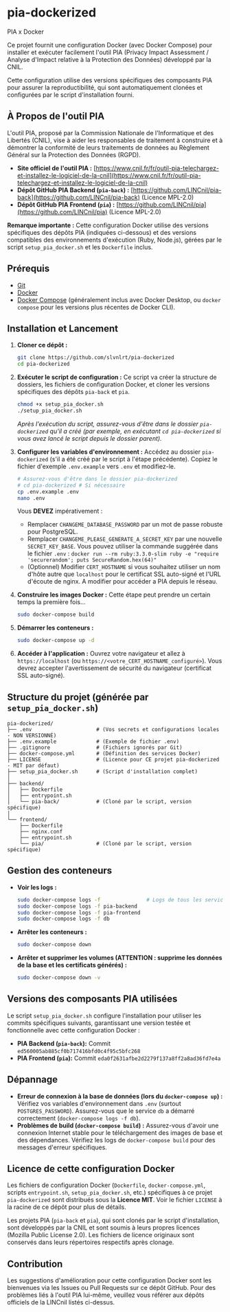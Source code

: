 # pia-dockerized
PIA x Docker

Ce projet fournit une configuration Docker (avec Docker Compose) pour installer et exécuter facilement l'outil PIA (Privacy Impact Assessment / Analyse d'Impact relative à la Protection des Données) développé par la CNIL.

Cette configuration utilise des versions spécifiques des composants PIA pour assurer la reproductibilité, qui sont automatiquement clonées et configurées par le script d'installation fourni.

## À Propos de l'outil PIA

L'outil PIA, proposé par la Commission Nationale de l'Informatique et des Libertés (CNIL), vise à aider les responsables de traitement à construire et à démontrer la conformité de leurs traitements de données au Règlement Général sur la Protection des Données (RGPD).

*   **Site officiel de l'outil PIA :** [https://www.cnil.fr/fr/outil-pia-telechargez-et-installez-le-logiciel-de-la-cnil](https://www.cnil.fr/fr/outil-pia-telechargez-et-installez-le-logiciel-de-la-cnil)
*   **Dépôt GitHub PIA Backend (`pia-back`) :** [https://github.com/LINCnil/pia-back](https://github.com/LINCnil/pia-back) (Licence MPL-2.0)
*   **Dépôt GitHub PIA Frontend (`pia`) :** [https://github.com/LINCnil/pia](https://github.com/LINCnil/pia) (Licence MPL-2.0)

**Remarque importante :** Cette configuration Docker utilise des versions spécifiques des dépôts PIA (indiquées ci-dessous) et des versions compatibles des environnements d'exécution (Ruby, Node.js), gérées par le script `setup_pia_docker.sh` et les `Dockerfile` inclus.

## Prérequis

*   [Git](https://git-scm.com/)
*   [Docker](https://www.docker.com/get-started)
*   [Docker Compose](https://docs.docker.com/compose/install/) (généralement inclus avec Docker Desktop, ou `docker compose` pour les versions plus récentes de Docker CLI).

## Installation et Lancement

1.  **Cloner ce dépôt :**
    ```bash
    git clone https://github.com/slvnlrt/pia-dockerized
    cd pia-dockerized
    ```

2.  **Exécuter le script de configuration :**
    Ce script va créer la structure de dossiers, les fichiers de configuration Docker, et cloner les versions spécifiques des dépôts `pia-back` et `pia`.
    ```bash
    chmod +x setup_pia_docker.sh
    ./setup_pia_docker.sh
    ```
    *Après l'exécution du script, assurez-vous d'être dans le dossier `pia-dockerized` qu'il a créé (par exemple, en exécutant `cd pia-dockerized` si vous avez lancé le script depuis le dossier parent).*

3.  **Configurer les variables d'environnement :**
    Accédez au dossier `pia-dockerized` (s'il a été créé par le script à l'étape précédente). Copiez le fichier d'exemple `.env.example` vers `.env` et modifiez-le.
    ```bash
    # Assurez-vous d'être dans le dossier pia-dockerized
    # cd pia-dockerized # Si nécessaire
    cp .env.example .env
    nano .env
    ```
    Vous **DEVEZ** impérativement :
    *   Remplacer `CHANGEME_DATABASE_PASSWORD` par un mot de passe robuste pour PostgreSQL.
    *   Remplacer `CHANGEME_PLEASE_GENERATE_A_SECRET_KEY` par une nouvelle `SECRET_KEY_BASE`. Vous pouvez utiliser la commande suggérée dans le fichier `.env` :
        `docker run --rm ruby:3.3.0-slim ruby -e "require 'securerandom'; puts SecureRandom.hex(64)"`
    *   (Optionnel) Modifier `CERT_HOSTNAME` si vous souhaitez utiliser un nom d'hôte autre que `localhost` pour le certificat SSL auto-signé et l'URL d'écoute de nginx. A modifier pour accéder a PIA depuis le réseau.

4.  **Construire les images Docker :**
    Cette étape peut prendre un certain temps la première fois...
    ```bash
    sudo docker-compose build
    ```

5.  **Démarrer les conteneurs :**
    ```bash
    sudo docker-compose up -d
    ```

6.  **Accéder à l'application :**
    Ouvrez votre navigateur et allez à `https://localhost` (ou `https://<votre_CERT_HOSTNAME_configuré>`).
    Vous devrez accepter l'avertissement de sécurité du navigateur (certificat SSL auto-signé).

## Structure du projet (générée par `setup_pia_docker.sh`)

```
pia-dockerized/
├── .env                     # (Vos secrets et configurations locales - NON VERSIONNÉ)
├── .env.example             # (Exemple de fichier .env)
├── .gitignore               # (Fichiers ignorés par Git)
├── docker-compose.yml       # (Définition des services Docker)
├── LICENSE                  # (Licence pour CE projet pia-dockerized - MIT par défaut)
├── setup_pia_docker.sh      # (Script d'installation complet)
│
├── backend/
│   ├── Dockerfile
│   ├── entrypoint.sh
│   └── pia-back/            # (Cloné par le script, version spécifique)
│
└── frontend/
    ├── Dockerfile
    ├── nginx.conf
    ├── entrypoint.sh
    └── pia/                 # (Cloné par le script, version spécifique)
```

## Gestion des conteneurs

*   **Voir les logs :**
    ```bash
    sudo docker-compose logs -f               # Logs de tous les services
    sudo docker-compose logs -f pia-backend
    sudo docker-compose logs -f pia-frontend
    sudo docker-compose logs -f db
    ```

*   **Arrêter les conteneurs :**
    ```bash
    sudo docker-compose down
    ```

*   **Arrêter et supprimer les volumes (ATTENTION : supprime les données de la base et les certificats générés) :**
    ```bash
    sudo docker-compose down -v
    ```

## Versions des composants PIA utilisées

Le script `setup_pia_docker.sh` configure l'installation pour utiliser les commits spécifiques suivants, garantissant une version testée et fonctionnelle avec cette configuration Docker :

*   **PIA Backend (`pia-back`):** Commit `ed560005ab885cf0b717416bfd0c4f95c5bfc268`
*   **PIA Frontend (`pia`):** Commit `eda0f2631afbe2d2279f137a8ff2a8ad36fd7e4a`

## Dépannage

*   **Erreur de connexion à la base de données (lors du `docker-compose up`) :** Vérifiez vos variables d'environnement dans `.env` (surtout `POSTGRES_PASSWORD`). Assurez-vous que le service `db` a démarré correctement (`docker-compose logs -f db`).
*   **Problèmes de build (`docker-compose build`) :** Assurez-vous d'avoir une connexion Internet stable pour le téléchargement des images de base et des dépendances. Vérifiez les logs de `docker-compose build` pour des messages d'erreur spécifiques.

## Licence de cette configuration Docker

Les fichiers de configuration Docker (`Dockerfile`, `docker-compose.yml`, scripts `entrypoint.sh`, `setup_pia_docker.sh`, etc.) spécifiques à ce projet `pia-dockerized` sont distribués sous la **Licence MIT**. Voir le fichier `LICENSE` à la racine de ce dépôt pour plus de détails.

Les projets PIA (`pia-back` et `pia`), qui sont clonés par le script d'installation, sont développés par la CNIL et sont soumis à leurs propres licences (Mozilla Public License 2.0). Les fichiers de licence originaux sont conservés dans leurs répertoires respectifs après clonage.

## Contribution

Les suggestions d'amélioration pour cette configuration Docker sont les bienvenues via les Issues ou Pull Requests sur ce dépôt GitHub.
Pour des problèmes liés à l'outil PIA lui-même, veuillez vous référer aux dépôts officiels de la LINCnil listés ci-dessus.


